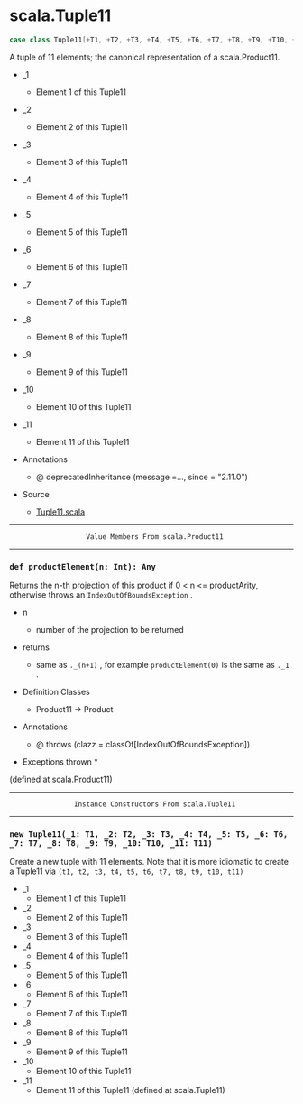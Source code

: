 
#                                scala.Tuple11                                #

```scala
case class Tuple11[+T1, +T2, +T3, +T4, +T5, +T6, +T7, +T8, +T9, +T10, +T11](_1: T1, _2: T2, _3: T3, _4: T4, _5: T5, _6: T6, _7: T7, _8: T8, _9: T9, _10: T10, _11: T11) extends Product11[T1, T2, T3, T4, T5, T6, T7, T8, T9, T10, T11] with Product with Serializable
```

A tuple of 11 elements; the canonical representation of a scala.Product11.

* _1
  * Element 1 of this Tuple11
* _2
  * Element 2 of this Tuple11
* _3
  * Element 3 of this Tuple11
* _4
  * Element 4 of this Tuple11
* _5
  * Element 5 of this Tuple11
* _6
  * Element 6 of this Tuple11
* _7
  * Element 7 of this Tuple11
* _8
  * Element 8 of this Tuple11
* _9
  * Element 9 of this Tuple11
* _10
  * Element 10 of this Tuple11
* _11
  * Element 11 of this Tuple11

* Annotations
  * @ deprecatedInheritance (message =..., since = "2.11.0")
* Source
  * [Tuple11.scala](https://github.com/scala/scala/tree/6d09a1ba5f/src/library/scala/Tuple11.scala#L1)


--------------------------------------------------------------------------------
                       Value Members From scala.Product11
--------------------------------------------------------------------------------


### `def productElement(n: Int): Any`                                        ###

Returns the n-th projection of this product if 0 < n <= productArity, otherwise
throws an `IndexOutOfBoundsException` .

* n
  * number of the projection to be returned
* returns
  * same as `._(n+1)` , for example `productElement(0)` is the same as `._1` .

* Definition Classes
  * Product11 → Product
* Annotations
  * @ throws (clazz = classOf[IndexOutOfBoundsException])
* Exceptions thrown
  *

(defined at scala.Product11)


--------------------------------------------------------------------------------
                    Instance Constructors From scala.Tuple11
--------------------------------------------------------------------------------


### `new Tuple11(_1: T1, _2: T2, _3: T3, _4: T4, _5: T5, _6: T6, _7: T7, _8: T8, _9: T9, _10: T10, _11: T11)` ###

Create a new tuple with 11 elements. Note that it is more idiomatic to create a
Tuple11 via `(t1, t2, t3, t4, t5, t6, t7, t8, t9, t10, t11)`

* _1
  * Element 1 of this Tuple11
* _2
  * Element 2 of this Tuple11
* _3
  * Element 3 of this Tuple11
* _4
  * Element 4 of this Tuple11
* _5
  * Element 5 of this Tuple11
* _6
  * Element 6 of this Tuple11
* _7
  * Element 7 of this Tuple11
* _8
  * Element 8 of this Tuple11
* _9
  * Element 9 of this Tuple11
* _10
  * Element 10 of this Tuple11
* _11
  * Element 11 of this Tuple11
(defined at scala.Tuple11)
